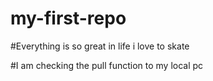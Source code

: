# my-first-repo


#Everything is so great in life i love to skate


#I am checking the pull function to my local pc
